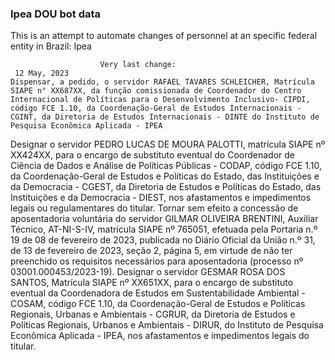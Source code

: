  ### Ipea DOU bot data
 This is an attempt to automate changes of personnel at an specific federal entity in Brazil: Ipea
 
                        Very last change: 
 	 12 May, 2023
	Dispensar, a pedido, o servidor RAFAEL TAVARES SCHLEICHER, Matrícula SIAPE n° XX687XX, da função comissionada de Coordenador do Centro Internacional de Políticas para o Desenvolvimento Inclusivo- CIPDI, código FCE 1.10, da Coordenação-Geral de Estudos Internacionais - CGINT, da Diretoria de Estudos Internacionais - DINTE do Instituto de Pesquisa Econômica Aplicada - IPEA
Designar o servidor PEDRO LUCAS DE MOURA PALOTTI, matrícula SIAPE nº XX424XX, para o encargo de substituto eventual do Coordenador de Ciência de Dados e Análise de Políticas Públicas - CODAP, código FCE 1.10, da Coordenação-Geral de Estudos e Políticas do Estado, das Instituições e da Democracia - CGEST, da Diretoria de Estudos e Políticas do Estado, das Instituições e da Democracia - DIEST, nos afastamentos e impedimentos legais ou regulamentares do titular.
Tornar sem efeito a concessão de aposentadoria voluntária do servidor GILMAR OLIVEIRA BRENTINI, Auxiliar Técnico, AT-NI-S-IV, matrícula SIAPE nº 765051, efetuada pela Portaria n.º 19 de 08 de fevereiro de 2023, publicada no Diário Oficial da União n.º 31, de 13 de fevereiro de 2023, seção 2, página 5, em virtude de não ter preenchido os requisitos necessários para aposentadoria (processo nº 03001.000453/2023-19).
Designar o servidor GESMAR ROSA DOS SANTOS, Matrícula SIAPE nº XX651XX, para o encargo de substituto eventual da Coordenadora de Estudos em Sustentabilidade Ambiental - COSAM, código FCE 1.10, da Coordenação-Geral de Estudos e Políticas Regionais, Urbanas e Ambientais - CGRUR, da Diretoria de Estudos e Políticas Regionais, Urbanos e Ambientais - DIRUR, do Instituto de Pesquisa Econômica Aplicada - IPEA, nos afastamentos e impedimentos legais do titular.
